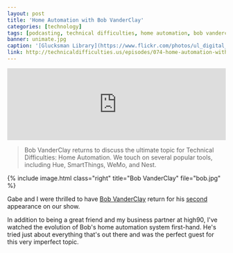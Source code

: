 ```yaml
---
layout: post
title: 'Home Automation with Bob VanderClay'
categories: [technology]
tags: [podcasting, technical difficulties, home automation, bob vanderclay]
banner: unimate.jpg
caption: '[Glucksman Library](https://www.flickr.com/photos/ul_digital_library/11102656665)'
link: http://technicaldifficulties.us/episodes/074-home-automation-with-bob-vanderclay
---
```


<iframe width="100%" height="166" scrolling="no" frameborder="no" src="https://w.soundcloud.com/player/?url=https%3A//api.soundcloud.com/tracks/146573770&amp;color=ff5500&amp;auto_play=false&amp;hide_related=false&amp;show_artwork=true"></iframe>

> Bob VanderClay returns to discuss the ultimate topic for Technical Difficulties: Home Automation. We touch on several popular tools, including Hue, SmartThings, WeMo, and Nest.

{% include image.html class="right" title="Bob VanderClay" file="bob.jpg" %}

Gabe and I were thrilled to have [Bob VanderClay](http://takitapart.com) return for his [second](http://technicaldifficulties.us/episodes/032-blogging-platforms-with-bob-vanderclay) appearance on our show.

In addition to being a great friend and my business partner at high90, I've watched the evolution of Bob's home automation system first-hand. He's tried just about everything that's out there and was the perfect guest for this very imperfect topic.
